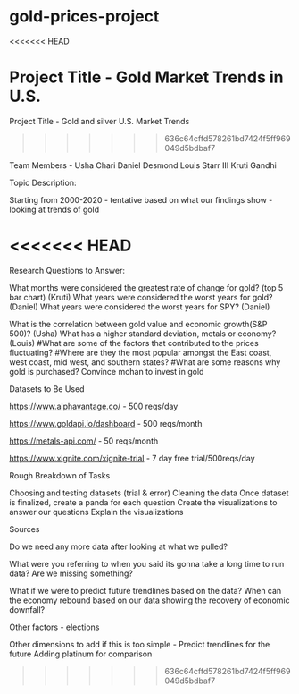# gold-prices-project
<<<<<<< HEAD


Project Title - Gold Market Trends in U.S. 
=======
Project Title - Gold and silver U.S. Market Trends
>>>>>>> 636c64cffd578261bd7424f5ff969049d5bdbaf7

Team Members - 
Usha Chari
Daniel Desmond
Louis Starr III
Kruti Gandhi

Topic Description:

Starting from 2000-2020 - tentative based on what our findings show - looking at trends of gold 


<<<<<<< HEAD
=======
Research Questions to Answer:

What months were considered the greatest rate of change for gold? (top 5 bar chart) (Kruti)
 What years were considered the worst years for gold? (Daniel)
              What years were considered the worst years for SPY? (Daniel)

What is the correlation between gold value and economic growth(S&P 500)? (Usha)
What has a higher standard deviation, metals or economy? (Louis)
#What are some of the factors that contributed to the prices fluctuating?
#Where are they the most popular amongst the East coast, west coast, mid west, and southern states?
#What are some reasons why gold is purchased? Convince mohan to invest in gold

Datasets to Be Used

https://www.alphavantage.co/ - 500 reqs/day

https://www.goldapi.io/dashboard - 500 reqs/month

https://metals-api.com/ - 50 reqs/month

https://www.xignite.com/xignite-trial - 7 day free trial/500reqs/day

Rough Breakdown of Tasks 

Choosing and testing datasets (trial & error)
Cleaning the data 
Once dataset is finalized, create a panda for each question 
Create the visualizations to answer our questions
Explain the visualizations

Sources 

Do we need any more data after looking at what we pulled?

What were you referring to when you said its gonna take a long time to run data?
Are we missing something?

What if we were to predict future trendlines based on the data? When can the economy rebound based on our data showing the recovery of economic downfall?

Other factors - elections 


Other dimensions to add if this is too simple - 
Predict trendlines for the future
Adding platinum for comparison

>>>>>>> 636c64cffd578261bd7424f5ff969049d5bdbaf7
